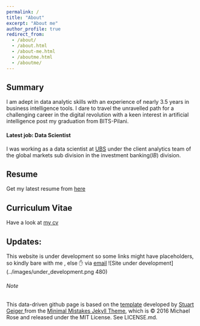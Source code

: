 ```yaml
---
permalink: /
title: "About"
excerpt: "About me"
author_profile: true
redirect_from: 
  - /about/
  - /about.html
  - /about-me.html
  - /aboutme.html
  - /aboutme/
---
```

## Summary
I am adept in data analytic skills with an experience of nearly 3.5 years in business intelligence tools. I dare to
 travel the unravelled path for a challenging career in the digital revolution with a keen interest in artificial intelligence post my graduation from BITS-Pilani.

#### Latest job: Data Scientist
I was working as a data scientist at [UBS](https://www.ubs.com/) under the client analytics team of the global markets
 sub division in the investment banking(_IB_) division.
## Resume
Get my latest resume from [here](https://praphulsamavedam.github.io/resume/)
## Curriculum Vitae
Have a look at [my cv](https://praphulsamavedam.github.io/cv/)    

## Updates:
This website is under development so some links might have placeholders, so kindly bare with me , else :raised_hand: via 
[email](mailto:praphulsamavedam@gmail.com)
![Site under development](../images/under_development.png 480)

























###### Note
This data-driven github page is based on the [template](https://academicpages.github.io/) developed by [Stuart Geiger
](https://github.com/staeiou) from the [Minimal Mistakes Jekyll Theme](https://mmistakes.github.io/minimal-mistakes/), which is © 2016 Michael Rose and released under the MIT License. See LICENSE.md.
 